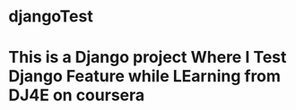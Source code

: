 # djangoTest 
# This is a Django project Where I Test Django Feature while LEarning from DJ4E on coursera
